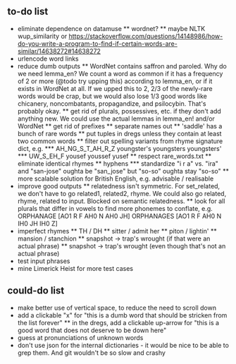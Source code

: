 ## to-do list

* eliminate dependence on datamuse
** wordnet?
** maybe NLTK wup_similarity or https://stackoverflow.com/questions/14148986/how-do-you-write-a-program-to-find-if-certain-words-are-similar/14638272#14638272
* urlencode word links
* reduce dumb outputs
** WordNet contains saffron and paroled. Why do we need lemma_en? We count a word as common if it has a frequency of 2 or more (@todo try upping this) according to lemma_en, or if it exists in WordNet at all. If we upped this to 2, 2/3 of the newly-rare words would be crap, but we would also lose 1/3 good words like chicanery, noncombatants, propagandize, and psilocybin. That's probably okay.
** get rid of plurals, possessives, etc. if they don't add anything new. We could use the actual lemmas in lemma_en! and/or WordNet
** get rid of prefixes
** separate names out
** 'saddle' has a bunch of rare words
** put tuples in dregs unless they contain at least two common words
** filter out spelling variants from rhyme signature dict, e.g.
*** AH_NG_S_T_AH_R_Z  youngster's youngsters youngsters'
*** UW_S_EH_F  yousef youssef yusef
** respect rare_words.txt
** eliminate identical rhymes
** hyphens
*** standardize "i r a" vs. "ira" and "san-jose" oughta be "san_jose" but "so-so" oughta stay "so-so"
** more scalable solution for British English, e.g. advisable / realisable
* improve good outputs
** relatedness isn't symmetric. For set_related, we don't have to go related1, related2, rhyme. We could also go related, rhyme, related to input. Blocked on semantic relatedness.
** look for all plurals that differ in vowels to find more phonemes to conflate, e.g. ORPHANAGE  [AO1 R F AH0 N AH0 JH] ORPHANAGES  [AO1 R F AH0 N IH0 JH IH0 Z]
* imperfect rhymes
** TH / DH
** sitter / admit her
** piton / lightin'
** mansion / stanchion
** snapshot -> trap's wrought (if that were an actual phrase)
** snapshot -> trap's wrought (even though that's not an actual phrase)
* test input phrases
* mine Limerick Heist for more test cases

## could-do list

* make better use of vertical space, to reduce the need to scroll down
* add a clickable "x" for "this is a dumb word that should be stricken from the list forever"
** in the dregs, add a clickable up-arrow for "this is a good word that does not deserve to be down here"
* guess at pronunciations of unknown words
* don't use json for the internal dictionaries - it would be nice to be able to grep them. And git wouldn't be so slow and crashy
